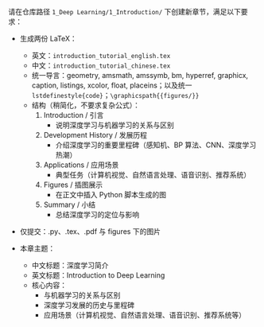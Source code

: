 请在仓库路径 `1_Deep Learning/1_Introduction/` 下创建新章节，满足以下要求：

- 生成两份 LaTeX：
  - 英文：`introduction_tutorial_english.tex`
  - 中文：`introduction_tutorial_chinese.tex`
  - 统一导言：geometry, amsmath, amssymb, bm, hyperref, graphicx, caption, listings, xcolor, float, placeins；以及统一 `lstdefinestyle{code}`；`\graphicspath{{figures/}}`
  - 结构（稍简化，不要求复杂公式）：
    1. Introduction / 引言  
       - 说明深度学习与机器学习的关系与区别  
    2. Development History / 发展历程  
       - 介绍深度学习的重要里程碑（感知机、BP 算法、CNN、深度学习热潮）  
    3. Applications / 应用场景  
       - 典型任务（计算机视觉、自然语言处理、语音识别、推荐系统）  
    4. Figures / 插图展示  
       - 在正文中插入 Python 脚本生成的图  
    5. Summary / 小结  
       - 总结深度学习的定位与影响   

- 仅提交：.py、.tex、.pdf 与 figures 下的图片

- 本章主题：
  - 中文标题：深度学习简介  
  - 英文标题：Introduction to Deep Learning  
  - 核心内容：  
    - 与机器学习的关系与区别  
    - 深度学习发展的历史与里程碑  
    - 应用场景（计算机视觉、自然语言处理、语音识别、推荐系统等）  